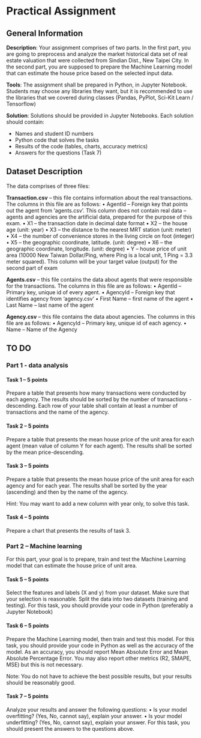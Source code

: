 # Practical Assignment 
## General Information 

**Description**: Your assignment comprises of two parts. In the first part, you are going to preprocess and analyze the market historical data set of real estate valuation that were collected from Sindian Dist., New Taipei City. In the second part, you are supposed to prepare the Machine Learning model that can estimate the house price based on the selected input data. 

**Tools**: The assignment shall be prepared in Python, in Jupyter Notebook. Students may choose any libraries they want, but it is recommended to use the libraries that we covered during classes (Pandas, PyPlot, Sci-Kit Learn / Tensorflow) 

**Solution**: Solutions should be provided in Jupyter Notebooks. Each solution should contain: 

- Names and student ID numbers  
- Python code that solves the tasks 
- Results of the code (tables, charts, accuracy metrics) 
- Answers for the questions (Task 7) 

## Dataset Description 

The data comprises of three files: 

**Transaction.csv** – this file contains information about the real transactions. The columns in this file are as follows: 
•  AgentId – Foreign key that points out the agent from ‘agents.csv’. This column does not contain real data – agents and agencies are the artificial data, prepared for the purpose of this exam. 
•  X1 – the transaction date in decimal date format 
•  X2 – the house age (unit: year) 
•  X3 – the distance to the nearest MRT station (unit: meter) 
•  X4 – the number of convenience stores in the living circle on foot (integer) 
•  X5 – the geographic coordinate, latitude. (unit: degree) 
•  X6 – the geographic coordinate, longitude. (unit: degree) 
•  Y – house price of unit area (10000 New Taiwan Dollar/Ping, where Ping is a local unit, 1 Ping = 3.3 meter squared). This column will be your target value (output) for the second part of exam 

**Agents.csv** – this file contains the data about agents that were responsible for the transactions. The columns in this file are as follows: 
•  AgentId – Primary key, unique id of every agent. 
•  AgencyId – Foreign key that identifies agency from ‘agency.csv’ 
•  First Name – first name of the agent 
•  Last Name – last name of the agent 

**Agency.csv** – this file contains the data about agencies. The columns in this file are as follows: 
•  AgencyId – Primary key, unique id of each agency. 
•  Name – Name of the Agency 

## TO DO  

### Part 1 - data analysis 

#### Task 1 – 5 points 

Prepare a table that presents how many transactions were conducted by each agency. The results should 
be sorted by the number of transactions - descending. Each row of your table shall contain at least a 
number of transactions and the name of the agency. 

#### Task 2 – 5 points 

Prepare a table that presents the mean house price of the unit area for each agent (mean value of column Y for each agent). The results shall be sorted by the mean price-descending.  

#### Task 3 – 5 points 

Prepare a table that presents the mean house price of the unit area for each agency and for each year. The results shall be sorted by the year (ascending) and then by the name of the agency.  

Hint: You may want to add a new column with year only, to solve this task. 

#### Task 4 – 5 points 

Prepare a chart that presents the results of task 3.  

### Part 2 – Machine learning 

For this part, your goal is to prepare, train and test the Machine Learning model that can estimate the house price of unit area.  

#### Task 5 – 5 points 

Select the features and labels (X and y) from your dataset. Make sure that your selection is reasonable. Split the data into two datasets (training and testing). For this task, you should provide your code in Python (preferably a Jupyter Notebook) 

#### Task 6 – 5 points 

Prepare the Machine Learning model, then train and test this model. For this task, you should provide your code in Python as well as the accuracy of the model. As an accuracy, you should report Mean Absolute Error and Mean Absolute Percentage Error. You may also report other metrics (R2, SMAPE, MSE) but this is not necessary.  

Note: You do not have to achieve the best possible results, but your results should be reasonably good. 

#### Task 7 – 5 points 

Analyze your results and answer the following questions: 
•  Is your model overfitting? (Yes, No, cannot say), explain your answer. 
•  Is your model underfitting? (Yes, No, cannot say), explain your answer. 
For this task, you should present the answers to the questions above. 